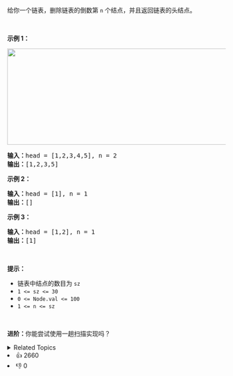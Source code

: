 <p>给你一个链表，删除链表的倒数第&nbsp;<code>n</code><em>&nbsp;</em>个结点，并且返回链表的头结点。</p>

<p>&nbsp;</p>

<p><strong>示例 1：</strong></p> 
<img alt="" src="https://assets.leetcode.com/uploads/2020/10/03/remove_ex1.jpg" style="width: 542px; height: 222px;" /> 
<pre>
<strong>输入：</strong>head = [1,2,3,4,5], n = 2
<strong>输出：</strong>[1,2,3,5]
</pre>

<p><strong>示例 2：</strong></p>

<pre>
<strong>输入：</strong>head = [1], n = 1
<strong>输出：</strong>[]
</pre>

<p><strong>示例 3：</strong></p>

<pre>
<strong>输入：</strong>head = [1,2], n = 1
<strong>输出：</strong>[1]
</pre>

<p>&nbsp;</p>

<p><strong>提示：</strong></p>

<ul> 
 <li>链表中结点的数目为 <code>sz</code></li> 
 <li><code>1 &lt;= sz &lt;= 30</code></li> 
 <li><code>0 &lt;= Node.val &lt;= 100</code></li> 
 <li><code>1 &lt;= n &lt;= sz</code></li> 
</ul>

<p>&nbsp;</p>

<p><strong>进阶：</strong>你能尝试使用一趟扫描实现吗？</p>

<div><details><summary>Related Topics</summary><div><li>链表</li><li>双指针</li></div></details></div>
<div><li>👍 2660</li><li>👎 0</li></div>